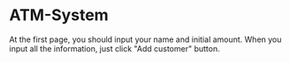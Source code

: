 # ATM-System
At the first page, you should input your name and initial amount. When you input all the information, just click "Add customer" button.
